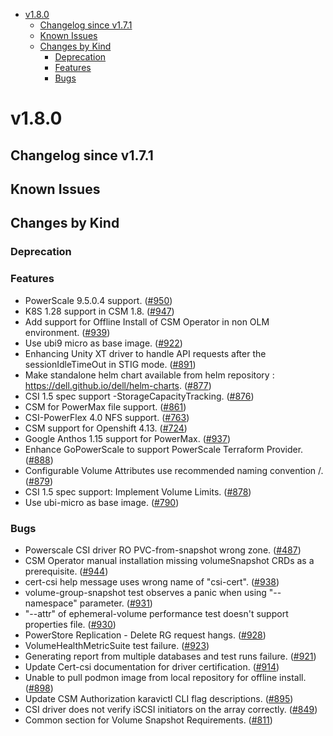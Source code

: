 <!--toc-->
- [v1.8.0](#v180)
  - [Changelog since v1.7.1](#changelog-since-v171)
  - [Known Issues](#known-issues)
  - [Changes by Kind](#changes-by-kind)
    - [Deprecation](#deprecation)
    - [Features](#features)
    - [Bugs](#bugs)
 

# v1.8.0 

## Changelog since v1.7.1 

## Known Issues 

## Changes by Kind 

### Deprecation 

### Features 

- PowerScale 9.5.0.4 support. ([#950](https://github.com/dell/csm/issues/950))
- K8S 1.28 support in CSM 1.8. ([#947](https://github.com/dell/csm/issues/947))
- Add support for Offline Install of CSM Operator in non OLM environment. ([#939](https://github.com/dell/csm/issues/939))
- Use ubi9 micro as base image. ([#922](https://github.com/dell/csm/issues/922))
- Enhancing Unity XT driver to handle API requests after the sessionIdleTimeOut in STIG mode. ([#891](https://github.com/dell/csm/issues/891))
- Make standalone helm chart available from helm repository : https://dell.github.io/dell/helm-charts. ([#877](https://github.com/dell/csm/issues/877))
- CSI 1.5 spec support -StorageCapacityTracking. ([#876](https://github.com/dell/csm/issues/876))
- CSM for PowerMax file support. ([#861](https://github.com/dell/csm/issues/861))
- CSI-PowerFlex 4.0 NFS support. ([#763](https://github.com/dell/csm/issues/763))
- CSM support for Openshift 4.13. ([#724](https://github.com/dell/csm/issues/724))
- Google Anthos 1.15 support  for PowerMax. ([#937](https://github.com/dell/csm/issues/937))
- Enhance GoPowerScale to support PowerScale Terraform Provider. ([#888](https://github.com/dell/csm/issues/888))
- Configurable Volume Attributes use recommended naming convention <prefix>/<name>. ([#879](https://github.com/dell/csm/issues/879))
- CSI 1.5 spec support: Implement Volume Limits. ([#878](https://github.com/dell/csm/issues/878))
- Use ubi-micro as base image. ([#790](https://github.com/dell/csm/issues/790))

### Bugs 

- Powerscale CSI driver RO PVC-from-snapshot wrong zone. ([#487](https://github.com/dell/csm/issues/487))
- CSM Operator manual installation missing volumeSnapshot CRDs as a prerequisite. ([#944](https://github.com/dell/csm/issues/944))
- cert-csi help message uses wrong name of "csi-cert". ([#938](https://github.com/dell/csm/issues/938))
- volume-group-snapshot test observes a panic when using "--namespace" parameter. ([#931](https://github.com/dell/csm/issues/931))
- "--attr" of ephemeral-volume performance test doesn't support properties file. ([#930](https://github.com/dell/csm/issues/930))
- PowerStore Replication - Delete RG request hangs. ([#928](https://github.com/dell/csm/issues/928))
- VolumeHealthMetricSuite test failure. ([#923](https://github.com/dell/csm/issues/923))
- Generating report from multiple databases and test runs failure. ([#921](https://github.com/dell/csm/issues/921))
- Update Cert-csi documentation for driver certification. ([#914](https://github.com/dell/csm/issues/914))
- Unable to pull podmon image from local repository for offline install. ([#898](https://github.com/dell/csm/issues/898))
- Update CSM Authorization karavictl CLI flag descriptions. ([#895](https://github.com/dell/csm/issues/895))
- CSI driver does not verify iSCSI initiators on the array correctly. ([#849](https://github.com/dell/csm/issues/849))
- Common section for Volume Snapshot Requirements. ([#811](https://github.com/dell/csm/issues/811))
